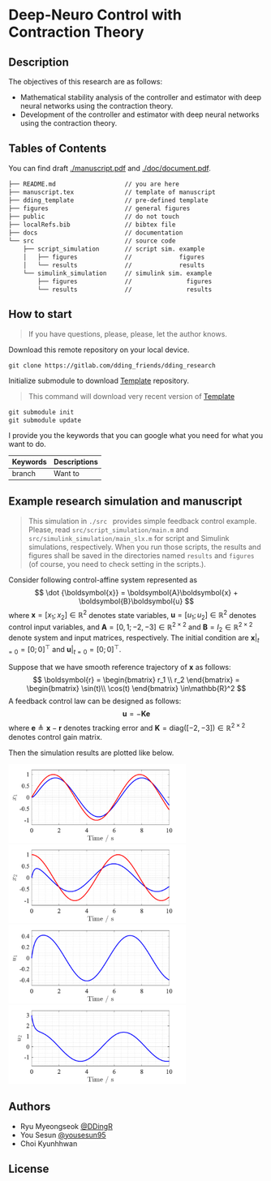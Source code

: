 # Deep-Neuro Control with Contraction Theory

## Description
 
The objectives of this research are as follows:
- Mathematical stability analysis of the controller and estimator with deep neural networks using the contraction theory.
- Development of the controller and estimator with deep neural networks using the contraction theory.

## Tables of Contents

You can find draft [./manuscript.pdf](./manuscript.pdf) and [./doc/document.pdf](./doc/main.pdf).

```
├── README.md                   // you are here
├── manuscript.tex              // template of manuscript
├── dding_template              // pre-defined template
├── figures                     // general figures
├── public                      // do not touch
├── localRefs.bib               // bibtex file
├── docs                        // documentation
└── src                         // source code
    ├── script_simulation       // script sim. example
    │   ├── figures             //             figures
    │   └── results             //             results
    └── simulink_simulation     // simulink sim. example
        ├── figures             //               figures
        └── results             //               results
```

## How to start

> If you have questions, please, please, let the author knows.

Download this remote repository on your local device.
```
git clone https://gitlab.com/dding_friends/dding_research
```
Initialize submodule to download [Template](https://gitlab.com/dding_friends/dding_template) repository.
> This command will download very recent version of [Template](https://gitlab.com/dding_friends/dding_template)
```
git submodule init
git submodule update
```

I provide you the keywords that you can google what you need for what you want to do.

| Keywords 	    | Descriptions 	|
|---------	    |--------------	|
| branch       	| Want to      	|

<!-- 
Talbe generator
https://www.tablesgenerator.com/markdown_tables
https://insight.infograb.net/blog/2025/01/22/gitlab-wiki/
-->

## Example research simulation and manuscript

> This simulation in `./src ` provides simple feedback control example.
> Please, read `src/script_simulation/main.m` and `src/simulink_simulation/main_slx.m` for script and Simulink simulations, respectively.
> When you run those scripts, the results and figures shall be saved in the directories named `results` and `figures` (of course, you need to check setting in the scripts.).

Consider following control-affine system represented as
$$
    \dot {\boldsymbol{x}} = \boldsymbol{A}\boldsymbol{x} + \boldsymbol{B}\boldsymbol{u}
$$
where $\boldsymbol{x}=[x_1;x_2]\in\mathbb{R}^2$ denotes state variables, $\boldsymbol{u}=[u_1;u_2]\in\mathbb{R}^2$ denotes control input variables, and $\boldsymbol{A}=[0,1;-2,-3]\in\mathbb{R}^{2\times2}$ and $\boldsymbol{B}=I_2\in\mathbb{R}^{2\times2}$ denote system and input matrices, respectively.
The initial condition are $\boldsymbol x\vert_{t=0} = [0;0]^\top$ and $\boldsymbol u\vert_{t=0} = [0;0]^\top$.

Suppose that we have smooth reference trajectory of $\boldsymbol{x}$ as follows:
$$
    \boldsymbol{r} 
    = 
    \begin{bmatrix}
        r_1 \\
        r_2
    \end{bmatrix}
    =
    \begin{bmatrix}
        \sin(t)\\
        \cos(t)
    \end{bmatrix}
    \in\mathbb{R}^2
$$
A feedback control law can be designed as follows:
$$
    \boldsymbol{u} = -\boldsymbol{K}\boldsymbol{e}
$$
where $\boldsymbol{e}\triangleq \boldsymbol{x}-\boldsymbol{r}$ denotes tracking error and $\boldsymbol{K}=\text{diag}([-2,-3])\in\mathbb{R}^{2\times 2}$ denotes control gain matrix.

Then the simulation results are plotted like below.

<img src="src/script_simulation/figures/9-Feb-2025_22-32-23/Fig1.png" width="350">
<img src="src/script_simulation/figures/9-Feb-2025_22-32-23/Fig2.png" width="350">
<img src="src/script_simulation/figures/9-Feb-2025_22-32-23/Fig3.png" width="350">
<img src="src/script_simulation/figures/9-Feb-2025_22-32-23/Fig4.png" width="350">

## Authors

- Ryu Myeongseok [@DDingR](https://gitlab.com/DDingR)
- You Sesun [@yousesun95](https://gitlab.com/yousesun95)
- Choi Kyunhhwan 

## License

